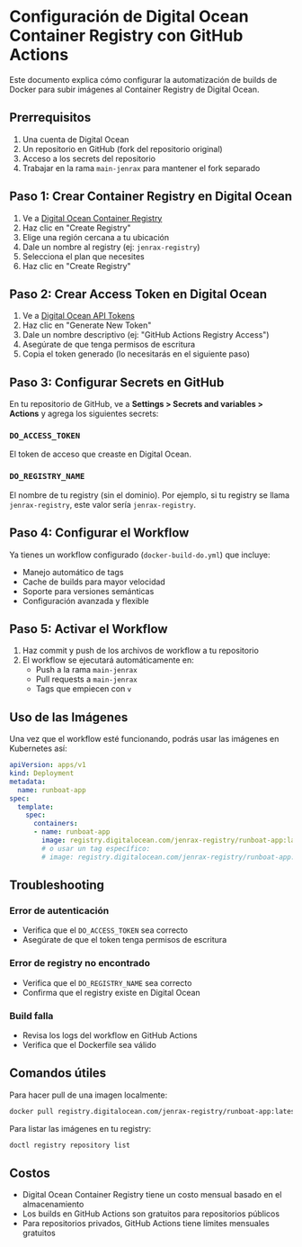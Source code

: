 # Configuración de Digital Ocean Container Registry con GitHub Actions

Este documento explica cómo configurar la automatización de builds de Docker para subir imágenes al Container Registry de Digital Ocean.

## Prerrequisitos

1. Una cuenta de Digital Ocean
2. Un repositorio en GitHub (fork del repositorio original)
3. Acceso a los secrets del repositorio
4. Trabajar en la rama `main-jenrax` para mantener el fork separado

## Paso 1: Crear Container Registry en Digital Ocean

1. Ve a [Digital Ocean Container Registry](https://cloud.digitalocean.com/registry)
2. Haz clic en "Create Registry"
3. Elige una región cercana a tu ubicación
4. Dale un nombre al registry (ej: `jenrax-registry`)
5. Selecciona el plan que necesites
6. Haz clic en "Create Registry"

## Paso 2: Crear Access Token en Digital Ocean

1. Ve a [Digital Ocean API Tokens](https://cloud.digitalocean.com/account/api/tokens)
2. Haz clic en "Generate New Token"
3. Dale un nombre descriptivo (ej: "GitHub Actions Registry Access")
4. Asegúrate de que tenga permisos de escritura
5. Copia el token generado (lo necesitarás en el siguiente paso)

## Paso 3: Configurar Secrets en GitHub

En tu repositorio de GitHub, ve a **Settings > Secrets and variables > Actions** y agrega los siguientes secrets:

### `DO_ACCESS_TOKEN`
El token de acceso que creaste en Digital Ocean.

### `DO_REGISTRY_NAME`
El nombre de tu registry (sin el dominio). Por ejemplo, si tu registry se llama `jenrax-registry`, este valor sería `jenrax-registry`.

## Paso 4: Configurar el Workflow

Ya tienes un workflow configurado (`docker-build-do.yml`) que incluye:

- Manejo automático de tags
- Cache de builds para mayor velocidad
- Soporte para versiones semánticas
- Configuración avanzada y flexible

## Paso 5: Activar el Workflow

1. Haz commit y push de los archivos de workflow a tu repositorio
2. El workflow se ejecutará automáticamente en:
   - Push a la rama `main-jenrax`
   - Pull requests a `main-jenrax`
   - Tags que empiecen con `v`

## Uso de las Imágenes

Una vez que el workflow esté funcionando, podrás usar las imágenes en Kubernetes así:

```yaml
apiVersion: apps/v1
kind: Deployment
metadata:
  name: runboat-app
spec:
  template:
    spec:
      containers:
      - name: runboat-app
        image: registry.digitalocean.com/jenrax-registry/runboat-app:latest
        # o usar un tag específico:
        # image: registry.digitalocean.com/jenrax-registry/runboat-app:abc123def
```

## Troubleshooting

### Error de autenticación
- Verifica que el `DO_ACCESS_TOKEN` sea correcto
- Asegúrate de que el token tenga permisos de escritura

### Error de registry no encontrado
- Verifica que el `DO_REGISTRY_NAME` sea correcto
- Confirma que el registry existe en Digital Ocean

### Build falla
- Revisa los logs del workflow en GitHub Actions
- Verifica que el Dockerfile sea válido

## Comandos útiles

Para hacer pull de una imagen localmente:
```bash
docker pull registry.digitalocean.com/jenrax-registry/runboat-app:latest
```

Para listar las imágenes en tu registry:
```bash
doctl registry repository list
```

## Costos

- Digital Ocean Container Registry tiene un costo mensual basado en el almacenamiento
- Los builds en GitHub Actions son gratuitos para repositorios públicos
- Para repositorios privados, GitHub Actions tiene límites mensuales gratuitos
